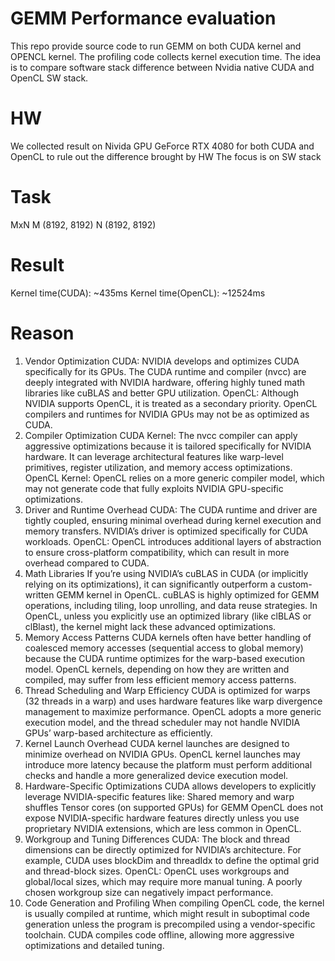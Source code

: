 # GEMM Performance evaluation 
This repo provide source code to run GEMM on both CUDA kernel and OPENCL kernel. 
The profiling code collects  kernel execution time. The idea is to compare software stack difference between Nvidia native CUDA and OpenCL SW stack.

# HW 
We collected result on Nivida GPU GeForce RTX 4080 for both CUDA and OpenCL to rule out the difference brought by HW
The focus is on SW stack

# Task
MxN 
M (8192, 8192)
N (8192, 8192)

# Result
Kernel time(CUDA): ~435ms
Kernel time(OpenCL): ~12524ms

# Reason
1. Vendor Optimization
CUDA: NVIDIA develops and optimizes CUDA specifically for its GPUs. The CUDA runtime and compiler (nvcc) are deeply integrated with NVIDIA hardware, offering highly tuned math libraries like cuBLAS and better GPU utilization.
OpenCL: Although NVIDIA supports OpenCL, it is treated as a secondary priority. OpenCL compilers and runtimes for NVIDIA GPUs may not be as optimized as CUDA.
2. Compiler Optimization
CUDA Kernel: The nvcc compiler can apply aggressive optimizations because it is tailored specifically for NVIDIA hardware. It can leverage architectural features like warp-level primitives, register utilization, and memory access optimizations.
OpenCL Kernel: OpenCL relies on a more generic compiler model, which may not generate code that fully exploits NVIDIA GPU-specific optimizations.
3. Driver and Runtime Overhead
CUDA: The CUDA runtime and driver are tightly coupled, ensuring minimal overhead during kernel execution and memory transfers. NVIDIA’s driver is optimized specifically for CUDA workloads.
OpenCL: OpenCL introduces additional layers of abstraction to ensure cross-platform compatibility, which can result in more overhead compared to CUDA.
4. Math Libraries
If you’re using NVIDIA’s cuBLAS in CUDA (or implicitly relying on its optimizations), it can significantly outperform a custom-written GEMM kernel in OpenCL. cuBLAS is highly optimized for GEMM operations, including tiling, loop unrolling, and data reuse strategies.
In OpenCL, unless you explicitly use an optimized library (like clBLAS or clBlast), the kernel might lack these advanced optimizations.
5. Memory Access Patterns
CUDA kernels often have better handling of coalesced memory accesses (sequential access to global memory) because the CUDA runtime optimizes for the warp-based execution model.
OpenCL kernels, depending on how they are written and compiled, may suffer from less efficient memory access patterns.
6. Thread Scheduling and Warp Efficiency
CUDA is optimized for warps (32 threads in a warp) and uses hardware features like warp divergence management to maximize performance.
OpenCL adopts a more generic execution model, and the thread scheduler may not handle NVIDIA GPUs’ warp-based architecture as efficiently.
7. Kernel Launch Overhead
CUDA kernel launches are designed to minimize overhead on NVIDIA GPUs.
OpenCL kernel launches may introduce more latency because the platform must perform additional checks and handle a more generalized device execution model.
8. Hardware-Specific Optimizations
CUDA allows developers to explicitly leverage NVIDIA-specific features like:
Shared memory and warp shuffles
Tensor cores (on supported GPUs) for GEMM
OpenCL does not expose NVIDIA-specific hardware features directly unless you use proprietary NVIDIA extensions, which are less common in OpenCL.
9. Workgroup and Tuning Differences
CUDA:
The block and thread dimensions can be directly optimized for NVIDIA’s architecture.
For example, CUDA uses blockDim and threadIdx to define the optimal grid and thread-block sizes.
OpenCL:
OpenCL uses workgroups and global/local sizes, which may require more manual tuning. A poorly chosen workgroup size can negatively impact performance.
10. Code Generation and Profiling
When compiling OpenCL code, the kernel is usually compiled at runtime, which might result in suboptimal code generation unless the program is precompiled using a vendor-specific toolchain.
CUDA compiles code offline, allowing more aggressive optimizations and detailed tuning.

